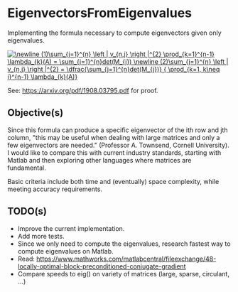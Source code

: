 # EigenvectorsFromEigenvalues
Implementing the formula necessary to compute eigenvectors given only eigenvalues.

<a href="https://www.codecogs.com/eqnedit.php?latex=\newline&space;(1)\sum_{j=1}^{n}&space;\left&space;|&space;v_{n,j}&space;\right&space;|^{2}&space;\prod_{k=1}^{n-1}&space;\lambda_{k}(A)&space;=&space;\sum_{j=1}^{n}det(M_{j})&space;\newline&space;(2)\sum_{j=1}^{n}&space;\left&space;|&space;v_{n,j}&space;\right&space;|^{2}&space;=&space;\dfrac{\sum_{j=1}^{n}det(M_{j})}&space;{&space;\prod_{k=1,&space;k\neq&space;i}^{n-1}&space;\lambda_{k}(A)}" target="_blank"><img src="https://latex.codecogs.com/gif.latex?\newline&space;(1)\sum_{j=1}^{n}&space;\left&space;|&space;v_{n,j}&space;\right&space;|^{2}&space;\prod_{k=1}^{n-1}&space;\lambda_{k}(A)&space;=&space;\sum_{j=1}^{n}det(M_{j})&space;\newline&space;(2)\sum_{j=1}^{n}&space;\left&space;|&space;v_{n,j}&space;\right&space;|^{2}&space;=&space;\dfrac{\sum_{j=1}^{n}det(M_{j})}&space;{&space;\prod_{k=1,&space;k\neq&space;i}^{n-1}&space;\lambda_{k}(A)}" title="\newline (1)\sum_{j=1}^{n} \left | v_{n,j} \right |^{2} \prod_{k=1}^{n-1} \lambda_{k}(A) = \sum_{j=1}^{n}det(M_{j}) \newline (2)\sum_{j=1}^{n} \left | v_{n,j} \right |^{2} = \dfrac{\sum_{j=1}^{n}det(M_{j})} { \prod_{k=1, k\neq i}^{n-1} \lambda_{k}(A)}" /></a>

See: https://arxiv.org/pdf/1908.03795.pdf for proof.

## Objective(s)
Since this formula can produce a specific eigenvector of the ith row and jth column, "this may be useful when dealing with large matrices and only a few eigenvectors are needed." (Professor A. Townsend, Cornell University). I would like to compare this with current industry standards, starting with Matlab and then exploring other languages where matrices are fundamental.

Basic criteria include both time and (eventually) space complexity, while meeting accuracy requirements.

## TODO(s) 
- Improve the current implementation.
- Add more tests.
- Since we only need to compute the eigenvalues, research fastest way to compute eigenvalues on Matlab.
- Read: https://www.mathworks.com/matlabcentral/fileexchange/48-locally-optimal-block-preconditioned-conjugate-gradient
- Compare speeds to eig() on variety of matrices (large, sparse, circulant, ...)
